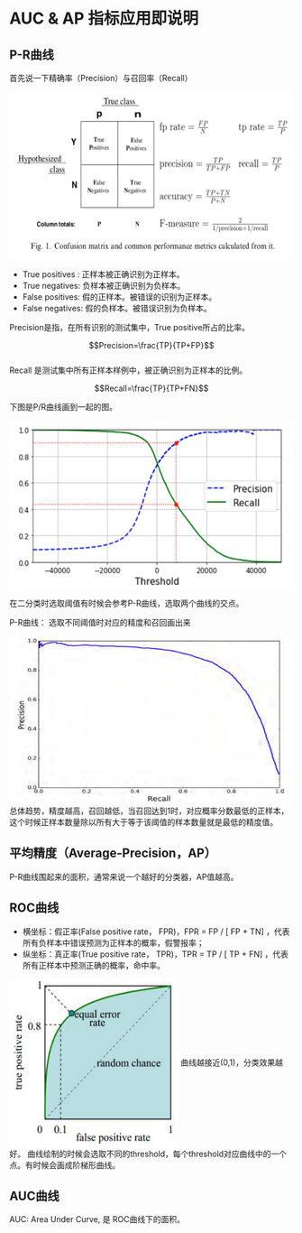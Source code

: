 
# AUC & AP 指标应用即说明

## P-R曲线  

首先说一下精确率（Precision）与召回率（Recall）  

<img src="https://github.com/QUAFFquaff/gracvity_graph_autoencoders/blob/master/pic_for_md/p_r.jpg?raw=true" width = "550" height = "300" alt="Structure" align=center />  

- True positives : 正样本被正确识别为正样本。
- True negatives: 负样本被正确识别为负样本。 
- False positives: 假的正样本。被错误的识别为正样本。
- False negatives: 假的负样本。被错误识别为负样本。  

Precision是指，在所有识别的测试集中，True positive所占的比率。  

$$Precision=\frac{TP}{TP+FP}$$  
Recall 是测试集中所有正样本样例中，被正确识别为正样本的比例。  

$$Recall=\frac{TP}{TP+FN}$$  

下图是P/R曲线画到一起的图。

<img src="https://github.com/QUAFFquaff/gracvity_graph_autoencoders/blob/master/pic_for_md/pr_graph.jpg?raw=true" width = "550" height = "300" alt="Structure" align=center /> 

在二分类时选取阈值有时候会参考P-R曲线，选取两个曲线的交点。

P-R曲线：
选取不同阈值时对应的精度和召回画出来 

<img src="https://github.com/QUAFFquaff/gracvity_graph_autoencoders/blob/master/pic_for_md/p-r-curve.jpg?raw=true" width = "550" height = "300" alt="Structure" align=center /> 
总体趋势，精度越高，召回越低，当召回达到1时，对应概率分数最低的正样本，这个时候正样本数量除以所有大于等于该阈值的样本数量就是最低的精度值。

## **平均精度（Average-Precision，AP）**  
P-R曲线围起来的面积，通常来说一个越好的分类器，AP值越高。

## **ROC曲线**  

- 横坐标：假正率(False positive rate， FPR)，FPR = FP / [ FP + TN] ，代表所有负样本中错误预测为正样本的概率，假警报率；
- 纵坐标：真正率(True positive rate， TPR)，TPR  = TP / [ TP + FN] ，代表所有正样本中预测正确的概率，命中率。

<img src="https://github.com/QUAFFquaff/gracvity_graph_autoencoders/blob/master/pic_for_md/ROC.jpg?raw=true" width = "300" height = "300" alt="Structure" align=center />    
曲线越接近(0,1)，分类效果越好。
曲线绘制的时候会选取不同的threshold，每个threshold对应曲线中的一个点。有时候会画成阶梯形曲线。


## **AUC曲线**  
AUC: Area Under Curve, 是 ROC曲线下的面积。

